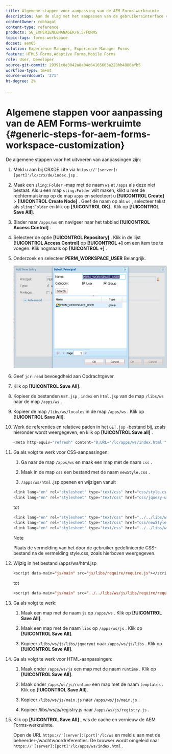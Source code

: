 ```yaml
---
title: Algemene stappen voor aanpassing van de AEM Forms-werkruimte
description: Aan de slag met het aanpassen van de gebruikersinterface van de Adobe Experience Manager Forms-werkruimte.
contentOwner: robhagat
content-type: reference
products: SG_EXPERIENCEMANAGER/6.5/FORMS
topic-tags: forms-workspace
docset: aem65
solution: Experience Manager, Experience Manager Forms
feature: HTML5 Forms,Adaptive Forms,Mobile Forms
role: User, Developer
source-git-commit: 29391c8e3042a8a04c64165663a228bb4886afb5
workflow-type: tm+mt
source-wordcount: '271'
ht-degree: 2%

---
```


# Algemene stappen voor aanpassing van de AEM Forms-werkruimte {#generic-steps-for-aem-forms-workspace-customization}

De algemene stappen voor het uitvoeren van aanpassingen zijn:

1. Meld u aan bij CRXDE Lite via `https://'[server]:[port]'/lc/crx/de/index.jsp` .
1. Maak een `sling:Folder` -map met de naam `ws` at `/apps` als deze niet bestaat. Als u een map `sling:Folder` wilt maken, klikt u met de rechtermuisknop op de map `apps` en selecteert u **[!UICONTROL Create]** > **[!UICONTROL Create Node]** . Geef de naam op als `ws` , selecteer tekst als `sling:Folder` en klik op **[!UICONTROL OK]** . Klik op **[!UICONTROL Save All]**.
1. Blader naar `/apps/ws` en navigeer naar het tabblad **[!UICONTROL Access Control]** .
1. Selecteer de optie **[!UICONTROL Repository]** . Klik in de lijst **[!UICONTROL Access Control]** op **[!UICONTROL +]** om een item toe te voegen. Klik nogmaals op **[!UICONTROL +]** .
1. Onderzoek en selecteer **PERM_WORKSPACE_USER** Belangrijk.

   ![ Uitgezochte PERM_WORKSPACE_USER hoofd als deel van de generische stappen om HTML Workspace aan te passen ](assets/perm_workspace_user.png)

1. Geef `jcr:read` bevoegdheid aan Opdrachtgever.
1. Klik op **[!UICONTROL Save All]**.
1. Kopieer de bestanden `GET.jsp` , `index` en `html.jsp` van de map `/libs/ws` naar de map `/apps/ws` .
1. Kopieer de map `/libs/ws/locales` in de map `/apps/ws` . Klik op **[!UICONTROL Save All]**.
1. Werk de referenties en relatieve paden in het `GET.jsp` -bestand bij, zoals hieronder wordt weergegeven, en klik op **[!UICONTROL Save all]** .

   ```javascript
   <meta http-equiv="refresh" content="0;URL='/lc/apps/ws/index.html'" />
   ```

1. Ga als volgt te werk voor CSS-aanpassingen:

   1. Ga naar de map `/apps/ws` en maak een map met de naam `css` .

   1. Maak in de map `css` een bestand met de naam `newStyle.css` .

   1. `/apps/ws/html` .jsp openen en wijzigen vanuit

   ```javascript
   <link lang="en" rel="stylesheet" type="text/css" href="css/style.css" />
   <link lang="en" rel="stylesheet" type="text/css" href="css/jquery-ui.css"/>
   ```

   tot

   ```javascript
   <link lang="en" rel="stylesheet" type="text/css" href="../../libs/ws/css/style.css" />
   <link lang="en" rel="stylesheet" type="text/css" href="css/newStyle.css" />
   <link lang="en" rel="stylesheet" type="text/css" href="../../libs/ws/css/jquery-ui.css"/>
   ```

   >[!NOTE]
   >
   >Plaats de vermelding van het door de gebruiker gedefinieerde CSS-bestand na de vermelding style.css, zoals hierboven weergegeven.

1. Wijzig in het bestand /apps/ws/html.jsp

   ```jsp
   <script data-main="js/main" src="js/libs/require/require.js"></script>
   ```

   tot

   ```jsp
   <script data-main="js/main" src="../../libs/ws/js/libs/require/require.js"></script>
   ```

1. Ga als volgt te werk:

   1. Maak een map met de naam `js` op `/apps/ws` . Klik op **[!UICONTROL Save All]**.

   1. Maak een map met de naam `libs` op `/apps/ws/js` . Klik op **[!UICONTROL Save All]**.

   1. Kopieer `/libs/ws/js/libs/jqueryui` naar `/apps/ws/js/libs` . Klik op **[!UICONTROL Save All]**.

1. Ga als volgt te werk voor HTML-aanpassingen:

   1. Maak onder `/apps/ws/js` een map met de naam `runtime` . Klik op **[!UICONTROL Save All]**.

   1. Maak onder `/apps/ws/js/runtime` een map met de naam `templates` . Klik op **[!UICONTROL Save All]**.

   1. Kopieer `/libs/ws/js/main.js` naar `/apps/ws/js/main.js` .

   1. Kopieer /libs/ws/js/registry.js naar `/apps/ws/js/registry.js` .

1. Klik op **[!UICONTROL Save All]** , wis de cache en vernieuw de AEM Forms-werkruimte.

   Open de URL `https://'[server]:[port]'/lc/ws` en meld u aan met de beheerder-/wachtwoordreferenties. De browser wordt omgeleid naar `https://'[server]:[port]'/lc/apps/ws/index.html` .

